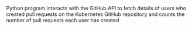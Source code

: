 
Python program interacts with the GitHub API to fetch details of users who created pull requests on the Kubernetes GitHub repository and counts the number of pull requests each user has created
